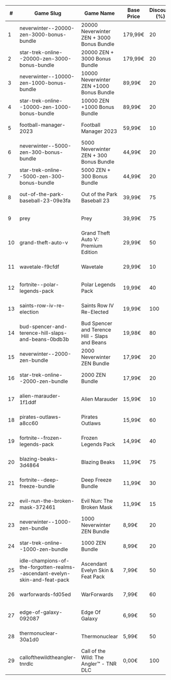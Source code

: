 |#|Game Slug|Game Name|Base Price|Discount (%)|Starts|Ends|
|---|---|---|---|---|---|---|
|1|neverwinter--20000-zen-3000-bonus-bundle|20000 Neverwinter ZEN + 3000 Bonus Bundle|179,99€|20|2022-12-21 16h|2023-01-06 16h|
|2|star-trek-online--20000-zen-3000-bonus-bundle|20000 ZEN + 3000 Bonus Bundle|179,99€|20|2022-12-21 16h|2023-01-02 16h|
|3|neverwinter--10000-zen-1000-bonus-bundle|10000 Neverwinter ZEN +1000 Bonus Bundle|89,99€|20|2022-12-21 16h|2023-01-06 16h|
|4|star-trek-online--10000-zen-1000-bonus-bundle|10000 ZEN +1000 Bonus Bundle|89,99€|20|2022-12-21 16h|2023-01-02 16h|
|5|football-manager-2023|Football Manager 2023|59,99€|10|2022-12-22 15h|2022-12-27 15h|
|6|neverwinter--5000-zen-300-bonus-bundle|5000 Neverwinter ZEN + 300 Bonus Bundle|44,99€|20|2022-12-21 16h|2023-01-06 16h|
|7|star-trek-online--5000-zen-300-bonus-bundle|5000 ZEN + 300 Bonus Bundle|44,99€|20|2022-12-21 16h|2023-01-02 16h|
|8|out-of-the-park-baseball-23-09e3fa|Out of the Park Baseball 23|39,99€|75|2022-12-22 18h|2023-01-05 13h|
|9|prey|Prey|39,99€|75|2023-01-24 16h|2023-01-31 16h|
|10|grand-theft-auto-v|Grand Theft Auto V: Premium Edition|29,99€|50|2022-12-14 16h|2023-01-05 16h|
|11|wavetale-f9cfdf|Wavetale|29,99€|10|2022-12-12 16h|2022-12-19 16h|
|12|fortnite--polar-legends-pack|Polar Legends Pack|19,99€|40|2022-12-21 00h|2023-01-10 00h|
|13|saints-row-iv-re-election|Saints Row IV Re-Elected|19,99€|100|2022-12-08 16h|2022-12-15 16h|
|14|bud-spencer-and-terence-hill-slaps-and-beans-0bdb3b|Bud Spencer and Terence Hill - Slaps and Beans|19,98€|80|2022-12-16 04h|2023-01-01 04h|
|15|neverwinter--2000-zen-bundle|2000 Neverwinter ZEN Bundle|17,99€|20|2022-12-21 16h|2023-01-06 16h|
|16|star-trek-online--2000-zen-bundle|2000 ZEN Bundle|17,99€|20|2022-12-21 16h|2023-01-02 16h|
|17|alien-marauder-1f1ddf|Alien Marauder|15,99€|10|2022-12-15 14h|2022-12-22 14h|
|18|pirates-outlaws-a8cc60|Pirates Outlaws|15,99€|60|2022-12-12 05h|2022-12-18 05h|
|19|fortnite--frozen-legends-pack|Frozen Legends Pack|14,99€|40|2022-12-21 00h|2023-01-10 00h|
|20|blazing-beaks-3d4864|Blazing Beaks|11,99€|75|2022-12-15 15h|2023-01-02 15h|
|21|fortnite--deep-freeze-bundle|Deep Freeze Bundle|11,99€|30|2022-12-21 00h|2023-01-10 00h|
|22|evil-nun-the-broken-mask-372461|Evil Nun: The Broken Mask|11,99€|15|2022-12-09 18h|2022-12-16 18h|
|23|neverwinter--1000-zen-bundle|1000 Neverwinter ZEN Bundle|8,99€|20|2022-12-21 16h|2023-01-06 16h|
|24|star-trek-online--1000-zen-bundle|1000 ZEN Bundle|8,99€|20|2022-12-21 16h|2023-01-02 16h|
|25|idle-champions-of-the-forgotten-realms--ascendant-evelyn-skin-and-feat-pack|Ascendant Evelyn Skin & Feat Pack|7,99€|50|2023-01-13 20h|2023-01-20 20h|
|26|warforwards-fd05ed|WarForwards|7,99€|60|2023-01-24 05h|2023-01-31 05h|
|27|edge-of-galaxy-092087|Edge Of Galaxy|6,99€|50|2023-01-10 05h|2023-01-17 05h|
|28|thermonuclear-30a1d0|Thermonuclear|5,99€|50|2023-01-17 18h|2023-01-24 18h|
|29|callofthewildtheangler-tnrdlc|Call of the Wild: The Angler™ - TNR DLC|0,00€|100|2022-12-15 10h|2023-01-05 10h|
